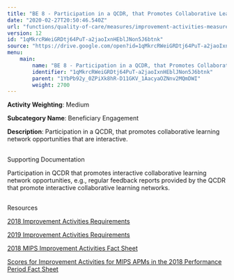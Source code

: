 ```yaml
---
title: "BE 8 - Participation in a QCDR, that Promotes Collaborative Learning Network Opportunities that are Interactive"
date: "2020-02-27T20:50:46.540Z"
url: "functions/quality-of-care/measures/improvement-activities-measures/2018-improvement-activities/be-8-participation-in-a-qcdr-that-promotes-collaborative-learning-network-opportunities-that-are-interactive.html"
version: 12
id: "1qMkrcRWeiGRDtj64PuT-a2jaoIxnHEblJNon5J6btnk"
source: "https://drive.google.com/open?id=1qMkrcRWeiGRDtj64PuT-a2jaoIxnHEblJNon5J6btnk"
menu:
    main:
        name: "BE 8 - Participation in a QCDR, that Promotes Collaborative Learning Network Opportunities that are Interactive"
        identifier: "1qMkrcRWeiGRDtj64PuT-a2jaoIxnHEblJNon5J6btnk"
        parent: "1YbPb92y_0ZPiXk8hR-D11GKV_1AacyaOZNnv2MQmDWI"
        weight: 2700
---
```









**Activity Weighting**: Medium

**Subcategory Name**: Beneficiary Engagement

**Description**: Participation in a QCDR, that promotes collaborative learning network opportunities that are interactive.







## 

Supporting Documentation

Participation in QCDR that promotes interactive collaborative learning network opportunities, e.g., regular feedback reports provided by the QCDR that promote interactive collaborative learning networks.







## 

Resources

[2018 Improvement Activities Requirements](https://qpp.cms.gov/mips/improvement-activities?py=2018)

[2019 Improvement Activities Requirements](https://qpp.cms.gov/mips/improvement-activities?py=2019)

[2018 MIPS Improvement Activities Fact Sheet](https://qpp.cms.gov/resource/2018%20MIPS%20Improvement%20Activities%20Fact%20Sheet)

[Scores for Improvement Activities for MIPS APMs in the 2018 Performance Period Fact Sheet](https://qpp.cms.gov/resource/2018%20MIPS%20APMs%20improvement%20Activities%20scores%20fact%20sheet)


